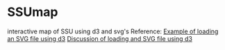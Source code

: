 # SSUmap
interactive map of SSU using d3 and svg's
Reference:
[Example of loading an SVG file using d3](https://bl.ocks.org/mbostock/1014829)
[Discussion of loading and SVG file using d3](https://stackoverflow.com/questions/21209549/embed-and-refer-to-an-external-svg-via-d3-and-or-javascript)
